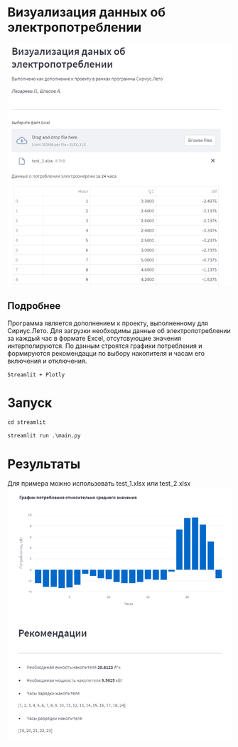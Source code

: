 
# Визуализация данных об электропотреблении
![Dashboard](https://github.com/LazarevaL/electricity_project/blob/main/el1.PNG)


## Подробнее
Программа является дополнением к проекту, выполненному для Сириус.Лето.
Для загрузки необходимы данные об электропотреблении за каждый час в формате Excel, отсутсвующие значения интерполируются. 
По данным строятся графики потребления и формируются рекомендацци по выбору накопителя и часам его включения и отключения.
```
Streamlit + Plotly
```

# Запуск

```
cd streamlit
```

```
streamlit run .\main.py
```

# Результаты
Для примера можно использовать test_1.xlsx или test_2.xlsx
![Dashboard](https://github.com/LazarevaL/electricity_project/blob/main/el2.PNG)
